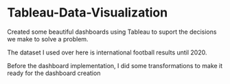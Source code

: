 # Tableau-Data-Visualization
Created some beautiful dashboards using Tableau to suport the decisions we make to solve a problem.

The dataset I used over here is international football results until 2020.

Before the dashboard implementation, I did some transformations to make it ready for the dashboard creation
